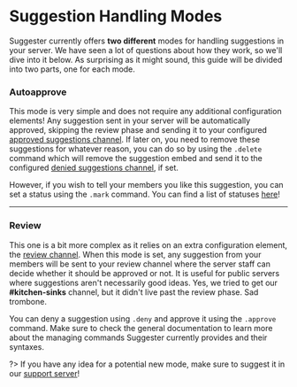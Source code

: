 # Suggestion Handling Modes
Suggester currently offers **two different** modes for handling suggestions in your server. We have seen a lot of questions about how they work, so we'll dive into it below. As surprising as it might sound, this guide will be divided into two parts, one for each mode.

### Autoapprove
This mode is very simple and does not require any additional configuration elements! Any suggestion sent in your server will be automatically approved, skipping the review phase and sending it to your configured [approved suggestions channel](/config/suggestions). If later on, you need to remove these suggestions for whatever reason, you can do so by using the `.delete` command which will remove the suggestion embed and send it to the configured [denied suggestions channel](/config/denied), if set.

However, if you wish to tell your members you like this suggestion, you can set a status using the `.mark` command. You can find a list of statuses [here](/staff/mark)!

---
### Review
This one is a bit more complex as it relies on an extra configuration element, the [review channel](/config/review). When this mode is set, any suggestion from your members will be sent to your review channel where the server staff can decide whether it should be approved or not. It is useful for public servers where suggestions aren't necessarily good ideas. Yes, we tried to get our **#kitchen-sinks** channel, but it didn't live past the review phase. Sad trombone.

You can deny a suggestion using `.deny` and approve it using the `.approve` command. Make sure to check the general documentation to learn more about the managing commands Suggester currently provides and their syntaxes.


?> If you have any idea for a potential new mode, make sure to suggest it in our [support server](https://suggester.js.org/support)!

